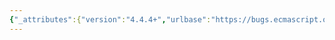 ```yaml
---
{"_attributes":{"version":"4.4.4+","urlbase":"https://bugs.ecmascript.org/","maintainer":"dherman@mozilla.com"},"bug":{"bug_id":4449,"creation_ts":"2015-08-21 11:07:00 -0700","short_desc":"8.1.1.3.3 HasSuperBinding: Change comma to semi-colon in step 3","delta_ts":"2015-10-23 12:16:14 -0700","product":"ECMA-262 Edition 6","component":"editorial issues","version":"unspecified","rep_platform":"All","op_sys":"All","bug_status":"RESOLVED","resolution":"FIXED","priority":"Normal","bug_severity":"normal","everconfirmed":true,"reporter":{"uid":"andrebargull","name":"André Bargull"},"assigned_to":{"uid":"allen","name":"Allen Wirfs-Brock"},"cc":"brterlso","long_desc":[{"commentid":14609,"comment_count":0,"who":{"uid":"andrebargull","name":"André Bargull"},"bug_when":"2015-08-21 11:07:58 -0700","thetext":"8.1.1.3.3 HasSuperBinding ()\n\nChange comma to semi-colon after \"return false\".\n\n\nStep 3 should be changed to:\n---\n3. If envRec.[[HomeObject]] has the value undefined, return false; otherwise, return true.\n---"},{"commentid":14819,"comment_count":1,"who":{"uid":"brterlso","name":"Brian Terlson"},"bug_when":"2015-10-23 12:16:14 -0700","thetext":"Fixed in ES2016 Draft."}]}}
---
```

